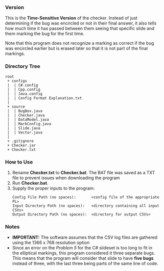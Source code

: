 ### Version
This is the **Time-Sensitive Version** of the checker. Instead of just determining if the bug was encircled or not in their final answer, it also tells how much time it has passed between them seeing that specific slide and them marking the bug for the first time.

Note that this program does not recognize a marking as correct if the bug was encircled earlier but is erased later so that it is not part of the final markings.

### Directory Tree
    root
     + configs
     |  | C#.config
     |  | Cpp.config
     |  | Java.config
     |  | Config Format Explanation.txt
     |
     + source
     |  | BugBox.java
     |  | Checker.java
     |  | DataModel.java
     |  | MarkConfig.java
     |  | Slide.java
     |  | Vector.java
     |
     + .gitignore
     + Checker.jar
     + Checker.txt

### How to Use
1. Rename **Checker.txt** to **Checker.bat**. The BAT file was saved as a TXT file to prevent issues when downloading the program
2. Run **Checker.bat**.
3. Supply the proper inputs to the program:
    ```
    Config File Path (no spaces):       <config file of the appropriate PL>
    Input Directory Path (no spaces):   <directory containing all input CSVs>
    Output Directory Path (no spaces):  <directory for output CSVs>
    ```

### Notes
* **IMPORTANT:** The software assumes that the CSV log files are gathered using the 1366 x 768 resolution option
* Since an error on the _Problem 5_ for the C# slideset is too long to fit in the elliptical markings, this program considered it three separate bugs. This means that the program will consider that slide to have **five bugs** instead of three, with the last three being parts of the same line of code.
